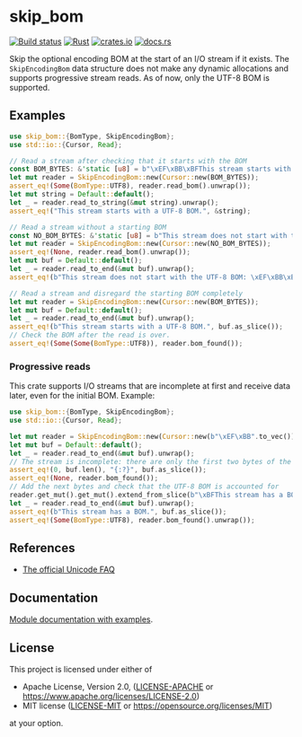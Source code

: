 # skip_bom

[![Build status](https://github.com/flmmkch/skip_bom/workflows/ci/badge.svg)](https://github.com/flmmkch/skip_bom/actions)
[![Rust](https://img.shields.io/badge/rust-1.57.0%2B-blue.svg?maxAge=3600)](https://github.com/flmmkch/skip_bom)
[![crates.io](https://img.shields.io/crates/v/skip_bom.svg)](https://crates.io/crates/skip_bom)
[![docs.rs](https://img.shields.io/docsrs/skip_bom?maxAge=3600)](https://docs.rs/skip_bom)

Skip the optional encoding BOM at the start of an I/O stream if it exists.
The `SkipEncodingBom` data structure does not make any dynamic allocations and supports progressive stream reads.
As of now, only the UTF-8 BOM is supported.

## Examples

```rust
use skip_bom::{BomType, SkipEncodingBom};
use std::io::{Cursor, Read};

// Read a stream after checking that it starts with the BOM
const BOM_BYTES: &'static [u8] = b"\xEF\xBB\xBFThis stream starts with a UTF-8 BOM.";
let mut reader = SkipEncodingBom::new(Cursor::new(BOM_BYTES));
assert_eq!(Some(BomType::UTF8), reader.read_bom().unwrap());
let mut string = Default::default();
let _ = reader.read_to_string(&mut string).unwrap();
assert_eq!("This stream starts with a UTF-8 BOM.", &string);

// Read a stream without a starting BOM
const NO_BOM_BYTES: &'static [u8] = b"This stream does not start with the UTF-8 BOM: \xEF\xBB\xBF.";
let mut reader = SkipEncodingBom::new(Cursor::new(NO_BOM_BYTES));
assert_eq!(None, reader.read_bom().unwrap());
let mut buf = Default::default();
let _ = reader.read_to_end(&mut buf).unwrap();
assert_eq!(b"This stream does not start with the UTF-8 BOM: \xEF\xBB\xBF.", buf.as_slice());

// Read a stream and disregard the starting BOM completely
let mut reader = SkipEncodingBom::new(Cursor::new(BOM_BYTES));
let mut buf = Default::default();
let _ = reader.read_to_end(&mut buf).unwrap();
assert_eq!(b"This stream starts with a UTF-8 BOM.", buf.as_slice());
// Check the BOM after the read is over.
assert_eq!(Some(Some(BomType::UTF8)), reader.bom_found());
```

### Progressive reads

This crate supports I/O streams that are incomplete at first and receive data later, even for the initial BOM. Example:

```rust
use skip_bom::{BomType, SkipEncodingBom};
use std::io::{Cursor, Read};

let mut reader = SkipEncodingBom::new(Cursor::new(b"\xEF\xBB".to_vec()));
let mut buf = Default::default();
let _ = reader.read_to_end(&mut buf).unwrap();
// The stream is incomplete: there are only the first two bytes of the BOM yet
assert_eq!(0, buf.len(), "{:?}", buf.as_slice());
assert_eq!(None, reader.bom_found());
// Add the next bytes and check that the UTF-8 BOM is accounted for
reader.get_mut().get_mut().extend_from_slice(b"\xBFThis stream has a BOM.");
let _ = reader.read_to_end(&mut buf).unwrap();
assert_eq!(b"This stream has a BOM.", buf.as_slice());
assert_eq!(Some(BomType::UTF8), reader.bom_found().unwrap());
```

## References

* [The official Unicode FAQ](https://www.unicode.org/faq/utf_bom.html)

## Documentation

[Module documentation with examples](https://docs.rs/skip_bom).

## License

This project is licensed under either of

 * Apache License, Version 2.0, ([LICENSE-APACHE](LICENSE-APACHE) or
   https://www.apache.org/licenses/LICENSE-2.0)
 * MIT license ([LICENSE-MIT](LICENSE-MIT) or
   https://opensource.org/licenses/MIT)

at your option.
